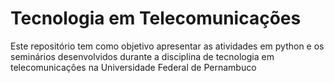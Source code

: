 # Tecnologia em Telecomunicações
Este repositório tem como objetivo apresentar as atividades em python e os seminários desenvolvidos durante a disciplina de tecnologia em telecomunicações na Universidade Federal de Pernambuco
